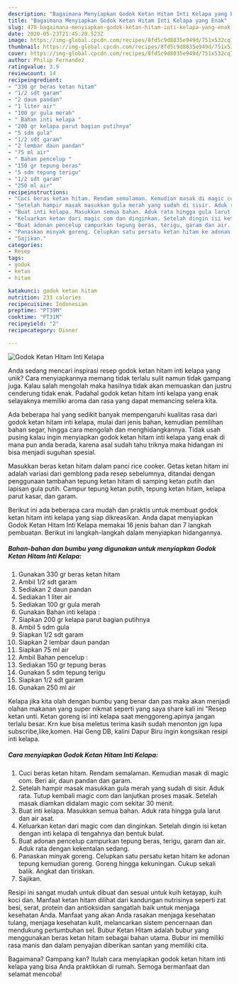 ```yaml
---
description: "Bagaimana Menyiapkan Godok Ketan Hitam Inti Kelapa yang Enak"
title: "Bagaimana Menyiapkan Godok Ketan Hitam Inti Kelapa yang Enak"
slug: 470-bagaimana-menyiapkan-godok-ketan-hitam-inti-kelapa-yang-enak
date: 2020-05-23T21:45:20.523Z
image: https://img-global.cpcdn.com/recipes/8fd5c9d8035e949d/751x532cq70/godok-ketan-hitam-inti-kelapa-foto-resep-utama.jpg
thumbnail: https://img-global.cpcdn.com/recipes/8fd5c9d8035e949d/751x532cq70/godok-ketan-hitam-inti-kelapa-foto-resep-utama.jpg
cover: https://img-global.cpcdn.com/recipes/8fd5c9d8035e949d/751x532cq70/godok-ketan-hitam-inti-kelapa-foto-resep-utama.jpg
author: Philip Fernandez
ratingvalue: 3.9
reviewcount: 14
recipeingredient:
- "330 gr beras ketan hitam"
- "1/2 sdt garam"
- "2 daun pandan"
- "1 liter air"
- "100 gr gula merah"
- " Bahan inti kelapa "
- "200 gr kelapa parut bagian putihnya"
- "5 sdm gula"
- "1/2 sdt garam"
- "2 lembar daun pandan"
- "75 ml air"
- " Bahan pencelup "
- "150 gr tepung beras"
- "5 sdm tepung terigu"
- "1/2 sdt garam"
- "250 ml air"
recipeinstructions:
- "Cuci beras ketan hitam. Rendam semalaman. Kemudian masak di magic com. Beri air, daun pandan dan garam."
- "Setelah hampir masak masukkan gula merah yang sudah di sisir. Aduk rata. Tutup kembali magic com dan lanjutkan proses masak. Setelah masak diamkan didalam magic com sekitar 30 menit."
- "Buat inti kelapa. Masukkan semua bahan. Aduk rata hingga gula larut dan air asat."
- "Keluarkan ketan dari magic com dan dinginkan. Setelah dingin isi ketan dengan inti kelapa di tengahnya dan bentuk bulat."
- "Buat adonan pencelup campurkan tepung beras, terigu, garam dan air. Aduk rata dengan kekentalan sedang."
- "Panaskan minyak goreng. Celupkan satu persatu ketan hitam ke adonan tepung kemudian goreng. Goreng hingga kekuningan. Cukup sekali balik. Angkat dan tiriskan."
- "Sajikan."
categories:
- Resep
tags:
- godok
- ketan
- hitam

katakunci: godok ketan hitam 
nutrition: 233 calories
recipecuisine: Indonesian
preptime: "PT39M"
cooktime: "PT31M"
recipeyield: "2"
recipecategory: Dinner

---
```



![Godok Ketan Hitam Inti Kelapa](https://img-global.cpcdn.com/recipes/8fd5c9d8035e949d/751x532cq70/godok-ketan-hitam-inti-kelapa-foto-resep-utama.jpg)

Anda sedang mencari inspirasi resep godok ketan hitam inti kelapa yang unik? Cara menyiapkannya memang tidak terlalu sulit namun tidak gampang juga. Kalau salah mengolah maka hasilnya tidak akan memuaskan dan justru cenderung tidak enak. Padahal godok ketan hitam inti kelapa yang enak selayaknya memiliki aroma dan rasa yang dapat memancing selera kita.

Ada beberapa hal yang sedikit banyak mempengaruhi kualitas rasa dari godok ketan hitam inti kelapa, mulai dari jenis bahan, kemudian pemilihan bahan segar, hingga cara mengolah dan menghidangkannya. Tidak usah pusing kalau ingin menyiapkan godok ketan hitam inti kelapa yang enak di mana pun anda berada, karena asal sudah tahu triknya maka hidangan ini bisa menjadi suguhan spesial.

Masukkan beras ketan hitam dalam panci rice cooker. Getas ketan hitam ini adalah variasi dari gemblong pada resep sebelumnya, ditandai dengan penggunaan tambahan tepung ketan hitam di samping ketan putih dan lapisan gula putih. Campur tepung ketan putih, tepung ketan hitam, kelapa parut kasar, dan garam.


Berikut ini ada beberapa cara mudah dan praktis untuk membuat godok ketan hitam inti kelapa yang siap dikreasikan. Anda dapat menyiapkan Godok Ketan Hitam Inti Kelapa memakai 16 jenis bahan dan 7 langkah pembuatan. Berikut ini langkah-langkah dalam menyiapkan hidangannya.

<!--inarticleads1-->

##### Bahan-bahan dan bumbu yang digunakan untuk menyiapkan Godok Ketan Hitam Inti Kelapa:

1. Gunakan 330 gr beras ketan hitam
1. Ambil 1/2 sdt garam
1. Sediakan 2 daun pandan
1. Sediakan 1 liter air
1. Sediakan 100 gr gula merah
1. Gunakan  Bahan inti kelapa :
1. Siapkan 200 gr kelapa parut bagian putihnya
1. Ambil 5 sdm gula
1. Siapkan 1/2 sdt garam
1. Siapkan 2 lembar daun pandan
1. Siapkan 75 ml air
1. Ambil  Bahan pencelup :
1. Sediakan 150 gr tepung beras
1. Gunakan 5 sdm tepung terigu
1. Siapkan 1/2 sdt garam
1. Gunakan 250 ml air


Kelapa jika kita olah dengan bumbu yang benar dan pas maka akan menjadi olahan makanan yang super nikmat seperti yang saya share kali ini &#34;Resep ketan unti. Ketan goreng isi inti kelapa saat menggoreng.apinya jangan terlalu besar. Krn kue bisa meletus terima kasih sudah menonton jgn lupa subscribe,like,komen. Hai Geng DB, kalini Dapur Biru ingin kongsikan resipi inti kelapa. 

<!--inarticleads2-->

##### Cara menyiapkan Godok Ketan Hitam Inti Kelapa:

1. Cuci beras ketan hitam. Rendam semalaman. Kemudian masak di magic com. Beri air, daun pandan dan garam.
1. Setelah hampir masak masukkan gula merah yang sudah di sisir. Aduk rata. Tutup kembali magic com dan lanjutkan proses masak. Setelah masak diamkan didalam magic com sekitar 30 menit.
1. Buat inti kelapa. Masukkan semua bahan. Aduk rata hingga gula larut dan air asat.
1. Keluarkan ketan dari magic com dan dinginkan. Setelah dingin isi ketan dengan inti kelapa di tengahnya dan bentuk bulat.
1. Buat adonan pencelup campurkan tepung beras, terigu, garam dan air. Aduk rata dengan kekentalan sedang.
1. Panaskan minyak goreng. Celupkan satu persatu ketan hitam ke adonan tepung kemudian goreng. Goreng hingga kekuningan. Cukup sekali balik. Angkat dan tiriskan.
1. Sajikan.


Resipi ini sangat mudah untuk dibuat dan sesuai untuk kuih ketayap, kuih koci dan. Manfaat ketan hitam dilihat dari kandungan nutrisinya seperti zat besi, serat, protein dan antioksidan sangatlah baik untuk menjaga kesehatan Anda. Manfaat yang akan Anda rasakan menjaga kesehatan tulang, menjaga kesehatan kulit, melancarkan sistem pencernaan dan mendukung pertumbuhan sel. Bubur Ketan Hitam adalah bubur yang menggunakan beras ketan hitam sebagai bahan utama. Bubur ini memiliki rasa manis dan dalam penyajian diberikan santan yang memiliki cita. 

Bagaimana? Gampang kan? Itulah cara menyiapkan godok ketan hitam inti kelapa yang bisa Anda praktikkan di rumah. Semoga bermanfaat dan selamat mencoba!
